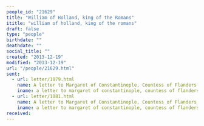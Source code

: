 ```yaml
---
people_id: "21629"
title: "William of Holland, king of the Romans"
ititle: "william of holland, king of the romans"
draft: false
type: "people"
birthdate: ""
deathdate: ""
social_title: ""
created: "2013-12-19"
modified: "2013-12-19"
url: "/people/21629.html"
sent:
  - url: letter/1079.html
    name: A letter to Margaret of Constantinople, Countess of Flanders (1250, May 19)
    iname: a letter to margaret of constantinople, countess of flanders (1250, may 19)
  - url: letter/1081.html
    name: A letter to Margaret of Constantinople, Countess of Flanders (1250, May 19)
    iname: a letter to margaret of constantinople, countess of flanders (1250, may 19)
received:
---
```

